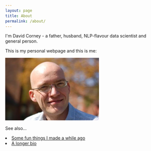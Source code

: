 ```yaml
---
layout: page
title: About
permalink: /about/
---
```


I'm David Corney - a father, husband, NLP-flavour data scientist and general person. 

This is my personal webpage and this is me:


<!-- ![My face](../images/d_corney.JPG "me") -->
<img src="../images/d_corney.JPG" alt= "My Face" width="300px">

See also...
<li><a href="/fun">Some fun things I made a while ago</a></li>
<li><a href="/bio">A longer bio</a></li>
